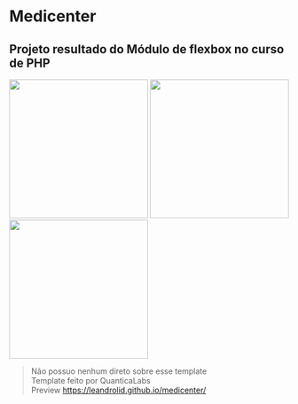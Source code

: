 # Medicenter
## Projeto resultado do Módulo de flexbox no curso de PHP

<p>
<img src='https://user-images.githubusercontent.com/61424755/106906383-e02f4f80-66db-11eb-8957-11495d6d38d7.jpg' width='250px'/>
<img src='https://user-images.githubusercontent.com/61424755/106906387-e1607c80-66db-11eb-95a2-4866a8dc27fb.jpg' width='250px'/>
<img src='https://user-images.githubusercontent.com/61424755/106906389-e1f91300-66db-11eb-876a-908218c6a8f7.jpg' width='250px'/>
</p>

> Não possuo nenhum direto sobre esse template </br>
> Template feito por QuanticaLabs </br>
> Preview https://leandrolid.github.io/medicenter/
